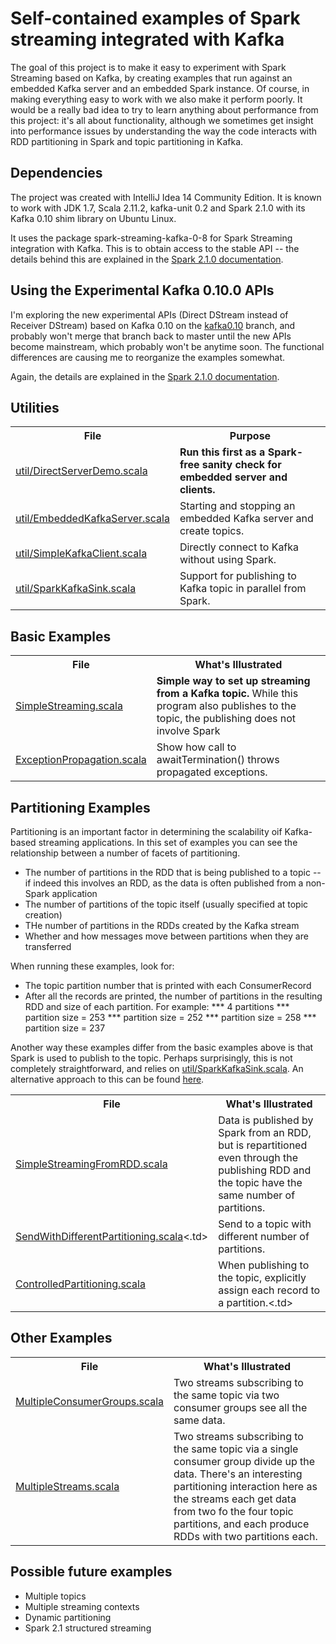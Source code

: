 # Self-contained examples of Spark streaming integrated with Kafka

The goal of this project is to make it easy to experiment with Spark Streaming based on Kafka,
by creating examples that run against an embedded Kafka server and an embedded Spark instance.
Of course, in making everything easy to work with we also make it perform poorly. It would be a
really bad idea to try to learn anything about performance from this project: it's all
about functionality, although we sometimes get insight into performance issues by understanding
the way the
code interacts with RDD partitioning in Spark and topic partitioning in Kafka.

## Dependencies

The project was created with IntelliJ Idea 14 Community Edition. It is known to work with
JDK 1.7, Scala 2.11.2, kafka-unit 0.2 and Spark 2.1.0 with its Kafka 0.10 shim library on Ubuntu Linux.

It uses the package spark-streaming-kafka-0-8 for Spark Streaming integration with Kafka.
This is to obtain access to the stable API -- the details
behind this are explained in the
[Spark 2.1.0 documentation](https://spark.apache.org/docs/2.1.0/streaming-kafka-integration.html).

## Using the Experimental Kafka 0.10.0 APIs

I'm exploring the new experimental APIs (Direct DStream instead of Receiver DStream) based on Kafka 0.10 on the
[kafka0.10](https://github.com/spirom/spark-streaming-with-kafka/tree/kafka0.10) branch, and probably won't merge
that branch back to master until the new APIs become mainstream, which
probably won't be anytime soon. The functional differences are causing me to reorganize the examples somewhat.

Again, the details are explained in the
[Spark 2.1.0 documentation](https://spark.apache.org/docs/2.1.0/streaming-kafka-integration.html).


## Utilities

<table>
<tr><th>File</th><th>Purpose</th></tr>
<tr>
<td><a href="src/main/scala/util/DirectServerDemo.scala">util/DirectServerDemo.scala</a></td>
<td><b>Run this first as a Spark-free sanity check for embedded server and clients.</b></td>
</tr>
<tr>
<td><a href="src/main/scala/util/EmbeddedKafkaServer.scala">util/EmbeddedKafkaServer.scala</a></td>
<td>Starting and stopping an embedded Kafka server and create topics.</td>
</tr>
<tr>
<td><a href="src/main/scala/util/SimpleKafkaClient.scala">util/SimpleKafkaClient.scala</a></td>
<td>Directly connect to Kafka without using Spark.</td>
</tr>
<tr>
<td><a href="src/main/scala/util/SparkKafkaSink.scala">util/SparkKafkaSink.scala</a></td>
<td>Support for publishing to Kafka topic in parallel from Spark.</td>
</tr>
</table>

## Basic Examples

<table>
<tr><th>File</th><th>What's Illustrated</th></tr>
<tr>
<td><a href="src/main/scala/SimpleStreaming.scala">SimpleStreaming.scala</a></td>
<td><b>Simple way to set up streaming from a Kafka topic.</b> While this program also publishes to the topic, the publishing does not involve Spark</td>
</tr>
<tr>
<td><a href="src/main/scala/ExceptionPropagation.scala">ExceptionPropagation.scala</a></td>
<td>Show how call to awaitTermination() throws propagated exceptions.</td>
</tr>
</table>

## Partitioning Examples

Partitioning is an important factor in determining the scalability oif Kafka-based streaming applications.
In this set of examples you can see the relationship between a number of facets of partitioning.
* The number of partitions in the RDD that is being published to a topic -- if indeed this involves an RDD, as the data is often published from a non-Spark application
* The number of partitions of the topic itself (usually specified at topic creation)
* THe number of partitions in the RDDs created by the Kafka stream
* Whether and how messages move between partitions when they are transferred

When running these examples, look for:
* The topic partition number that is printed with each ConsumerRecord
* After all the records are printed, the number of partitions in the resulting RDD and size of each partition. For example:
    *** 4 partitions
    *** partition size = 253
    *** partition size = 252
    *** partition size = 258
    *** partition size = 237


Another way these examples differ from the basic examples above is that Spark is used to publish to the topic.
Perhaps surprisingly, this is not completely straightforward, and relies on [util/SparkKafkaSink.scala](src/main/scala/util/SparkKafkaSink.scala).
An alternative approach to this can be found [here](https://docs.cloud.databricks.com/docs/latest/databricks_guide/07%20Spark%20Streaming/09%20Write%20Output%20To%20Kafka.html).


<table>
<tr><th>File</th><th>What's Illustrated</th></tr>
<tr>
<td><a href="src/main/scala/SimpleStreamingFromRDD.scala">SimpleStreamingFromRDD.scala</a></td>
<td>Data is published by Spark from an RDD, but is repartitioned even through the publishing RDD and the topic have the same number of partitions.</td>
</tr>
<tr>
<td><a href="src/main/scala/SendWithDifferentPartitioning.scala">SendWithDifferentPartitioning.scala</a><.td>
<td>Send to a topic with different number of partitions.</td>
</tr>
<tr>
<td><a href="src/main/scala/ControlledPartitioning.scala">ControlledPartitioning.scala</a></td>
<td>When publishing to the topic, explicitly assign each record to a partition.<.td>
</tr>
</table>

## Other Examples

<table>
<tr><th>File</th><th>What's Illustrated</th></tr>
<tr>
<td><a href="src/main/scala/MultipleConsumerGroups.scala">MultipleConsumerGroups.scala</a></td>
<td>Two streams subscribing to the same topic via two consumer groups see all the same data.</td>
</tr>
<tr>
<td><a href ="src/main/scala/MultipleStreams.scala">MultipleStreams.scala</a></td>
<td>Two streams subscribing to the same topic via a single consumer group divide up the data.
There's an interesting partitioning interaction here as the streams each get data from two fo the four topic
partitions, and each produce RDDs with two partitions each. </td>
</tr>
</table>

## Possible future examples
* Multiple topics
* Multiple streaming contexts
* Dynamic partitioning
* Spark 2.1 structured streaming

